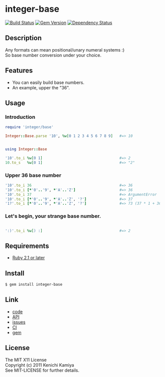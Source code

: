 integer-base
=============

[![Build Status](https://secure.travis-ci.org/kachick/integer-base.png)](http://travis-ci.org/kachick/integer-base)
[![Gem Version](https://badge.fury.io/rb/integer-base.png)](http://badge.fury.io/rb/integer-base)
[![Dependency Status](https://gemnasium.com/kachick/integer-base.svg)](https://gemnasium.com/kachick/integer-base)

Description
-----------

Any formats can mean positional/unary numeral systems :)  
So base number conversion under your choice.

Features
--------

* You can easily build base numbers.
* An example, upper the "36".

Usage
-----

### Introduction

```ruby
require 'integer/base'

Integer::Base.parse '10', %w[0 1 2 3 4 5 6 7 8 9]   #=> 10


using Integer::Base

'10'.to_i %w[0 1]                                   #=> 2
10.to_s   %w[0 1]                                   #=> "2"
```

### Upper 36 base number

```ruby
'10'.to_i 36                                        #=> 36
'10'.to_i [*'0'..'9', *'A'..'Z']                    #=> 36
'10'.to_i 37                                        #=> ArgumentError
'10'.to_i [*'0'..'9', *'A'..'Z', '?']               #=> 37
'1?'.to_i [*'0'..'9', *'A'..'Z', '?']               #=> 73 (37 * 1 + 36 * 1)
```

### Let's begin, your strange base number.

```ruby

':)'.to_i %w[) :]                                   #=> 2
```

Requirements
-------------

* [Ruby 2.1 or later](http://travis-ci.org/#!/kachick/integer-base)

Install
-------

```bash
$ gem install integer-base
```

Link
----

* [code](https://github.com/kachick/integer-base)
* [API](http://www.rubydoc.info/github/kachick/integer-base)
* [issues](https://github.com/kachick/integer-base/issues)
* [CI](http://travis-ci.org/#!/kachick/integer-base)
* [gem](https://rubygems.org/gems/integer-base)

License
--------

The MIT X11 License  
Copyright (c) 2011 Kenichi Kamiya  
See MIT-LICENSE for further details.
